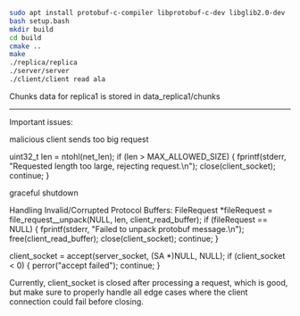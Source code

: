 

   ```bash
sudo apt install protobuf-c-compiler libprotobuf-c-dev libglib2.0-dev
bash setup.bash
mkdir build
cd build
cmake ..
make
./replica/replica
./server/server
./client/client read ala
   ```


Chunks data for replica1 is stored in data_replica1/chunks


------------------------------------------------------------------------
Important issues:

malicious client sends too big request

uint32_t len = ntohl(net_len);
if (len > MAX_ALLOWED_SIZE) {
    fprintf(stderr, "Requested length too large, rejecting request.\n");
    close(client_socket);
    continue;
}

graceful shutdown

Handling Invalid/Corrupted Protocol Buffers:
FileRequest *fileRequest = file_request__unpack(NULL, len, client_read_buffer);
if (fileRequest == NULL) {
    fprintf(stderr, "Failed to unpack protobuf message.\n");
    free(client_read_buffer);
    close(client_socket);
    continue;
}

client_socket = accept(server_socket, (SA *)NULL, NULL);
if (client_socket < 0) {
    perror("accept failed");
    continue;
}


Currently, client_socket is closed after processing a request, which is good, but make sure to properly handle all edge cases where the client connection could fail before closing.
